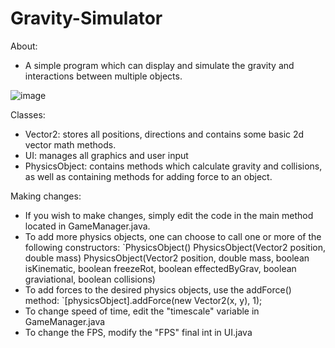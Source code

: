 # Gravity-Simulator

About:
  - A simple program which can display and simulate the gravity and interactions between multiple objects.
  
![image](https://cdn.discordapp.com/attachments/998467921720385629/1008622378835787797/unknown.png?width=882&height=594)

Classes:
  - Vector2: stores all positions, directions and contains some basic 2d vector math methods. 
  - UI: manages all graphics and user input
  - PhysicsObject:  contains methods which calculate gravity and collisions, as well as containing methods for
    adding force to an object. 

Making changes:
  - If you wish to make changes, simply edit the code in the main method located in 
    GameManager.java. 
  - To add more physics objects, one can choose to call one or more of the following constructors:
       `PhysicsObject()
        PhysicsObject(Vector2 position, double mass)
        PhysicsObject(Vector2 position, double mass, boolean isKinematic, boolean freezeRot, boolean effectedByGrav, boolean graviational, boolean collisions)
  - To add forces to the desired physics objects, use the addForce() method:
       `[physicsObject].addForce(new Vector2(x, y), 1);
  - To change speed of time, edit the "timescale" variable in GameManager.java
  - To change the FPS, modify the "FPS" final int in UI.java
